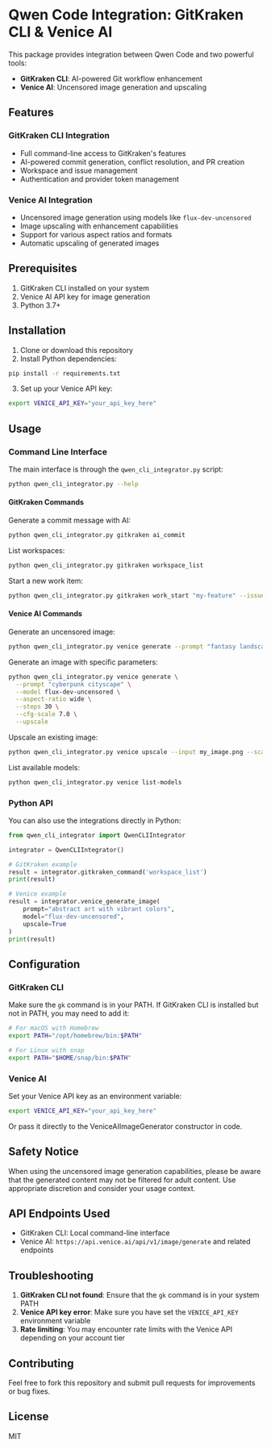 # Qwen Code Integration: GitKraken CLI & Venice AI

This package provides integration between Qwen Code and two powerful tools:
- **GitKraken CLI**: AI-powered Git workflow enhancement
- **Venice AI**: Uncensored image generation and upscaling

## Features

### GitKraken CLI Integration
- Full command-line access to GitKraken's features
- AI-powered commit generation, conflict resolution, and PR creation
- Workspace and issue management
- Authentication and provider token management

### Venice AI Integration
- Uncensored image generation using models like `flux-dev-uncensored`
- Image upscaling with enhancement capabilities
- Support for various aspect ratios and formats
- Automatic upscaling of generated images

## Prerequisites

1. GitKraken CLI installed on your system
2. Venice AI API key for image generation
3. Python 3.7+

## Installation

1. Clone or download this repository
2. Install Python dependencies:

```bash
pip install -r requirements.txt
```

3. Set up your Venice API key:

```bash
export VENICE_API_KEY="your_api_key_here"
```

## Usage

### Command Line Interface

The main interface is through the `qwen_cli_integrator.py` script:

```bash
python qwen_cli_integrator.py --help
```

#### GitKraken Commands

Generate a commit message with AI:
```bash
python qwen_cli_integrator.py gitkraken ai_commit
```

List workspaces:
```bash
python qwen_cli_integrator.py gitkraken workspace_list
```

Start a new work item:
```bash
python qwen_cli_integrator.py gitkraken work_start "my-feature" --issue "ISS-123"
```

#### Venice AI Commands

Generate an uncensored image:
```bash
python qwen_cli_integrator.py venice generate --prompt "fantasy landscape at sunset"
```

Generate an image with specific parameters:
```bash
python qwen_cli_integrator.py venice generate \
  --prompt "cyberpunk cityscape" \
  --model flux-dev-uncensored \
  --aspect-ratio wide \
  --steps 30 \
  --cfg-scale 7.0 \
  --upscale
```

Upscale an existing image:
```bash
python qwen_cli_integrator.py venice upscale --input my_image.png --scale 4
```

List available models:
```bash
python qwen_cli_integrator.py venice list-models
```

### Python API

You can also use the integrations directly in Python:

```python
from qwen_cli_integrator import QwenCLIIntegrator

integrator = QwenCLIIntegrator()

# GitKraken example
result = integrator.gitkraken_command('workspace_list')
print(result)

# Venice example
result = integrator.venice_generate_image(
    prompt="abstract art with vibrant colors",
    model="flux-dev-uncensored",
    upscale=True
)
print(result)
```

## Configuration

### GitKraken CLI

Make sure the `gk` command is in your PATH. If GitKraken CLI is installed but not in PATH, you may need to add it:

```bash
# For macOS with Homebrew
export PATH="/opt/homebrew/bin:$PATH"

# For Linux with snap
export PATH="$HOME/snap/bin:$PATH"
```

### Venice AI

Set your Venice API key as an environment variable:

```bash
export VENICE_API_KEY="your_api_key_here"
```

Or pass it directly to the VeniceAIImageGenerator constructor in code.

## Safety Notice

When using the uncensored image generation capabilities, please be aware that the generated content may not be filtered for adult content. Use appropriate discretion and consider your usage context.

## API Endpoints Used

- GitKraken CLI: Local command-line interface
- Venice AI: `https://api.venice.ai/api/v1/image/generate` and related endpoints

## Troubleshooting

1. **GitKraken CLI not found**: Ensure that the `gk` command is in your system PATH
2. **Venice API key error**: Make sure you have set the `VENICE_API_KEY` environment variable
3. **Rate limiting**: You may encounter rate limits with the Venice API depending on your account tier

## Contributing

Feel free to fork this repository and submit pull requests for improvements or bug fixes.

## License

MIT